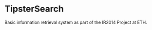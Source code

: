 TipsterSearch
=============

Basic information retrieval system as part of the IR2014 Project at ETH.
